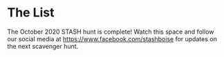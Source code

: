 # The List

The October 2020 STASH hunt is complete! Watch this space and follow our social media at https://www.facebook.com/stashboise for updates on the next scavenger hunt.

<!--The list of scavenger hunt items will be posted here during the STASH Opening Ceremonies Zoom call, which will take place at 7 p.m. Friday, Oct. 23, 2020. -->

<!--It is not required for your team to do all of the items on this list. Don’t be silly! That would be impossible! _Or would it._ Seriously, it’s okay if the weekend hits, and you suddenly aren’t feeling as gung ho as when you signed up. It’s a freaking pandemic. We should all get extra credit just for getting out of bed. So do as many as you like, or as many as you are excited about.

Some items on this list are up to interpretation. Don’t freak out. 

Do not do anything illegal or unsafe when fulfilling these challenges. 

All submissions must be emailed to stashboise@gmail.com and contain the team name and challenge number in the subject line. All video challenges should be edited to under a minute unless otherwise specified, and should be posted to YouTube and the link sent in the body of the email. Photos should be submitted as jpegs. Drawing submissions can be created with digital art programs and saved directly as a jpeg and submitted, or you can take a photo or scan of a physical drawing (send as a jpeg). Text submissions should be submitted in the body of the email. 

Point values indicate the minimum points that may be awarded, but extra credit is arbitrary and awarded at the judges’ pleasure.

1. SCREENSHOT AND LINK: Create Facebook/Buzzfeed quiz for “Which character are you?” for your favorite play. Use the hashtag #STASHBoise when you post it to social media. 12 points.
2. VIDEO: Record a time lapse video of creating a stage friendly, non-alcoholic version of Jameson Irish whisky in a clear container. 15 points.
3. PHOTO: Create a shoebox diorama of a futuristic set for one iconic scene in a production of Frankenstein or Wizard of Oz. 64 points.
4. VIDEO: Record a Zoom call with someone you know who lives in an assisted living facility. Ask them to tell you about the first time a national news story directly affected their lives. (Edit to 5 minutes or less). 68 points.
5. DRAWING/PHOTOSHOP: Local community theaters have done productions of Dracula, Jekyll and Hyde, and even musical versions of Evil Dead and Young Frankenstein. We’re running out of monsters. Design a poster for a play about a new monster, whether it’s an urban legend or something you made up. 47 points.
6. PHOTO or VIDEO: Create hair for your favorite Halloween icon without using a wig. You can use your own hair or someone else’s (as long as it’s attached to a head) or be creative in your use of materials. 31 points.
7. VIDEO: Be a foley artist! Find a silent film clip and add sound effects using items you have in your home. This challenge cannot be done with already available sound effects recordings. 13 points.
8. PHOTO: Create lighting effects for a scene starring your action figures or plush animals, using only flashlights and car headlights. 18 points.
9. PHOTO: You’ve been cast as an angry villager in Frankenstein. Make a fake flaming torch to chase the monster. 47 points.
10. PHOTO/SCEENSHOT: Design a program or poster for a show about Covid-19 using things cut out from magazines or newspapers (this can be done digitally as well using media websites). 27 points.
11. SCREENSHOT: Dream cast a show using celebrities (not local actors). Post your cast with the name of the show and the actors for each role on social media with the hashtag #STASHBoise and tag your dream actors. Try to get your dream cast to send you a message, Tweet, FB message. 11 points; 52 points extra credit if you succeed in getting a bona fide celebrity to interact with your post.
12. DRAWING OR PHOTO: Design your dream theater. Add features that will make it safe to perform in during the zombie apocalypse. 49 points.
13. VIDEO: Film a commercial for a show that you’ve seen or been involved with (1 minute max). 28 points.
14. WRITTEN: It’s become very trendy to update a Shakespearean show to modern times. Reverse a modern show into the Shakespearean time frame. Find a scene or monologue that is available online and rewrite it into Shakespearean English. 57 points.
15. PHOTO OR VIDEO: Serve concessions made up of only condiments to your family or pets -- safely! Please refer to this list of foods that are [toxic for pets](https://www.aspca.org/pet-care/animal-poison-control/people-foods-avoid-feeding-your-pets). 23 points.
16. SCREENSHOT: Write alternative titles for 5 shows. Post the list to social media and see if your friends can guess what plays they are. 14 points.
17. PHOTO: Take a show on the road. Design a set for Rocky Horror Show, Dracula, or Little Shop of Horrors in your car and submit a photo. 65 points; extra credit available for embedding the set into the car.
18. PHOTO: Real food is unsafe to use during the pandemic. Create a realistic food prop using items found around your house that are not actually food. 46 points.
19. VIDEO: Submit a video of a 20 second quick-change from a costume fit for attending a wedding to a costume fit for a Halloween party. A BASE LAYER OF CLOTHING MUST REMAIN ON DURING THE CHANGE (swimsuit, slip, tights, tank top, etc). 49 points.
20. VIDEO-Time Lapse: Stagehands can change out an entire set in less than a minute, in the dark. Easy-peasy, right? Rearrange the furniture in a room and put it back again. You must move at least 3 separate pieces of furniture, with no more than 2 people helping you. Maximum length of time-lapse video is 15 seconds. 38 points.
21. VIDEO: Make a plan to vote. Set it to music and perform it. 47 points.
22. WRITTEN OR VIDEO: Director speech letting the audience know an understudy is performing tonight and explaining the elaborate story about why that’s the case. In poem form. 50 words or less. Written or spoken (if video, no more than 15 seconds). 25 points.
23. VIDEO: Create a stop motion or animated video (under 30 seconds) of a common actor’s nightmare. 77 points. 
24. PHOTO OR VIDEO: Lead actor dropped out and you have to replace them with your pet or your infant family member. Photo or 5-second video of your new cast member’s reaction to your offer. 16 points.
25. WRITTEN: Poetic Justice - Write a poem (20 words) describing a sufficient punishment for moving another actor’s prop or costume piece without their permission. The poetic punishment you describe must somehow incorporate the prop or piece itself, and the punishment shall not include anything that would be illegal, dangerous, or physically painful. 23 points.
26. PHOTO: You’re collecting props for a play and the script calls for a food dish that the actors will consume onstage. Prepare an edible food prop that visually resembles the required dish but is composed entirely of ingredients that aren’t part of the required dish. Take a photo of the required dish next to your creation. Bonus points awarded if you include a photo of yourself eating the creation. 43 points.
27. VIDEO-Time Lapse/Stop motion: Invent an emergency prop delivery method for an impossibly lightweight item over a minimum of 10-feet. Must show the prop leaving your hand, traveling through the air, and getting caught by the actor. Leaf, flower, feather, etc. 10 seconds. 58 points.
28. PHOTO: Apply a facemask made of makeup to your face (or the face of your team/family member). 26 points.
29. VIDEO: Dance Challenge: Select one of the following dances on YouTube: [Spooky Scary Skeleton Dance](https://youtu.be/jw6mWdpxYSA) or [The Jungle Book “I Wanna Be Like You” Dance](https://youtu.be/qXEqnJjI2ss). Watch the video, learn the dance, and submit a video of yourself (or your teammate or family member) performing the dance or a portion of it (60 seconds max, and the skeleton dance only needs to be performed once). 45 points.
30. VIDEO: You know how some kids can backwards sing their ABCs? Backwards sing a 15-second section of your favorite showtune! 15 points.
31. UP FOR INTERPRETATION: Fortune Cookie Bio. 22 points.
32. VIDEO: Act out an iconic death scene from an opera. Submit a 15 second video. 23 points.
33. PHOTO: Living Portrait. Find a still photo from a film adaptation of a play and recreate the photo as accurately as possible, using items available to you at home. 34 points.
34. UP FOR INTERPRETATION: Craft a Ghost Light. 46 points.
35. PHOTO: Make a portrait of Shakespeare out of Gaff or spike tape. 39 points.
36. UP FOR INTERPRETATION: Christmas Carole Baskin. 29 points.
37. PHOTO, DRAWING, OR WRITTEN: Theatre ghosts are passe, every theater has one. Create a cryptid based on local theater legends. 51 points.
38. PHOTO: Unusual costume repair without thread, pins, tape, glue, staples, or traditional tools. Must demonstrate that it holds through one scene. 32 points.
39. UP FOR INTERPRETATION: Cordless line drill. 43 points.
40. VIDEO: You are stage managing a production of Hamlet and your lead actor has forgotten the “To Be or Not To Be” monologue. Use charades to silently get them back on track. 45 points.
41. VIDEO: Non-partisan 30 second promo to Get Out the Vote/Register to Vote. Post it to social media with the hashtag #STASHBoise. 33 points.
42. PHOTO: Find the oldest theater program in your theater collection. 14 points.
43. VIDEO: W.C. Fields always said, “Never work with animals or children.” Make a short video that shows why a potted plant is also a terrible co-star. 25 points.
44. PHOTO: Donate to a theater. Take a screenshot of your donation page. 63 points.
45. WRITTEN: Write a program bio in either haiku form, sonnet, or family-friendly limerick. 38 points.
46. PHOTO: Your lead actor was waylaid, and you have to take their place onstage. In a photo, show us how you would hide their lines so they are visible to you and not visible to the audience. 28 points; extra credit available for creative placement, or for fitting an entire Shakespearean monologue visibly in the scene.
47. PHOTO: Construct the set of a famous play from the contents of your junk drawer. 68 points.
48. PHOTO: The pandemic is everywhere. Outfit your paper bag or sock puppets with masks. 21 points.
49. VIDEO: You have won an award. Deliver a moving, 45-second acceptance speech where you thank the essential workers in your life (by name where possible, but don’t forget the delivery person who brought you tacos). 19 points.
50. VIDEO: Create a 30-second PSA in support of wearing masks. Post it to social media with the hashtag #STASHBoise. 29 points.
51. PHOTO: Take a modern object and make it look like something an archeologist could dig up in 500 years. 43 points.
52. PHOTO: In a black box theater with minimal furnishings, you might use lighting to evoke a setting. That could mean using gels (colored films placed in front of a light) and gobos (stencils used to create a silhouette of leaves or a window pane or the like). Using household materials and an ordinary lamp to create homespun “gels” and “gobos,” create two scenes: a vibrant forest, and a prison cell. 52 points.
53. PHOTO OR VIDEO: Invent a way to safely hand out programs at least 6 feet away from the patrons. 27 points.
54. DRAWING OR PHOTO: Figure out the seating chart for a performance using the picture and specifications [here](https://stashboise.com/logic-puzzle). 23 points.   
55. PHOTO: Create a costume for an identifiable inspirational public figure using only items found in your home. No blackface or culturally appropriative clothing, obviously. 38 points.
56. VIDEO: Improv is more difficult alone. Figure out a way to play Zip, Zap, Zop alone. Submit a 15 second video of you playing it. 22 points.
57. WRITTEN: Write a short synopsis of an existing play (like would be found on the back of the script) but make it sound like a murder mystery. Unless it is a murder mystery. In that case, make it sound like a British farce. 25 points.
58. PHOTO: Design a costume for a Halloween stage adaptation of Mommy Dearest called “Mummy Dearest”. 39 points; bonus points if your costume involves a wire hanger.
59. WRITTEN OR SCREENSHOT: Design a pre-show playlist for a stage adaptation of “The Ring” or “Woman in Black” where the audience is cursed after watching it. Using the songs you select, subtly let the audience know that they’re doomed. Six to nine songs. 37 points.
60. DRAWING: Draw a comic panel or comic strip (freehand or using computer graphics) depicting one of your favorite experiences at the theater. 46 points.
61. TEAM COLLABORATION PHOTO: TV Dinner Theater. Using Zoom or similar video conferencing method, collaborate with your team to perform a scene for a distant audience while they dine. Go all out with handcrafted props and costumes. Submit a photo of the screen that shows the actors and audience. (Make sure to tell your audience that they will be photographed.) 59 points.
62. PHOTO/SCREENSHOT: Even though we can’t attend live theater in person right now, we can still go there in spirit. Using the “Check In” button on Facebook or the “Location” button on Twitter, share a post about your local theater. Express how much you love and miss them. Use the hashtag #STASHBoise and submit a photo or screenshot of your social media post. 12 points.
63. PHOTO: Using sidewalk chalk on your front walk or driveway, display an uplifting message in support of theaters. The larger and more colorful the message, the better! Share on social media with hashtag #STASHBoise. 26 points.
64. DRAWING: The pandemic has introduced us to a whole new category of superheroes: doctors, nurses, postal workers, delivery drivers and other essential workers. But most of them wear uniforms that don’t involve capes or tights at all. Draw an essential worker in traditional superhero gear. 44 points.
65. PHOTO: Build a miniature theatrical set for a Halloween scene made from construction toys (Legos, K’nex, Lincoln Logs, etc.) 35 points.
66. WRITTEN: Word Scramble. The box office computer went berserk and scrambled the names of people who bought season tickets. All of their names also happen to be the names of stars of both stage and screen. [Unscramble the names](https://stashboise.com/word-scramble) so that the tickets can be assigned to the right people. 17 points.
67. SELFIE PHOTO. Jekyll and Hyde. Poor Doctor Jekyll never knows when he/she will transform into Hyde. What would Doctor Jekyll look like in mid-transformation while bicycling or driving? After you apply your makeup effects, submit a selfie from your bike or car, but do so safely while parked! 45 points.
68. PHOTO or SHORT VIDEO (maximum 30 seconds). With no patrons, actors, or techies around, the theater ghosts are lonely. They have resorted to visiting us in our homes. Show us your household in the process of being haunted. 26 points.
69. PHOTO: Design a logo for your team and carve it into (or paint it onto) a pumpkin. 47 points.
70. PHOTO or VIDEO/TEXT: Create a recipe for realistic stage blood using only items you already have at home. Your recipe must include at least 4 ingredients. Submit the recipe and a photo or video of your creation. 34 points.
71. VIDEO or TEXT: Rewrite a recognizable song from a musical to be about Covid-19. Submission may be either a video performance of the song or the lyrics written out (along with the name of the song you modified). 42 points.
72. VIDEO (max 20 seconds): Film a scene where you bring a houseplant or stuffed animal to life like Frankenstein’s monster. 39 points.
73. DRAWING: No whistling onstage, leaving on the ghost light, not saying “Macbeth” … draw a picture of yourself engaging in your favorite theater superstition. 33 points.
74. PHOTO: Use kitchen ingredients (flour, matcha powder, tomato paste, etc.) as makeup to transform yourself into a classic movie monster. 41 points.
75. WRITTEN: We’ve lost some legends this year: John Lewis, Ruth Bader Ginsburg, C. T. Vivian, Chadwick Boseman, Diana Rigg. If you were to write a musical memorializing the life of someone famous, what would the song titles be? Include the name of the person and at least 5 song titles. 35 points.
76. DRAWING: Some local theaters have a custom that on the day you strike your set, you draw a picture for the next show -- something relevant to the show -- and tell them to break a leg. The show after yours is a musical! Draw a “Break a Leg” cartoon for Hairspray, Oklahoma, or Cats. 27 points.
77. WRITTEN: Titus Andronicus ... Sweeney Todd … what’s up with playwrights’ obsession with cannibalism? Well, let’s lean into it. Invent and send us your favorite recipe for human flesh. Do NOT make it. 24 points.
78. WRITTEN: The show “The Mystery of Edwin Drood” is based on an unfinished Charles Dickens novel. It has multiple endings, and the audience gets to vote on how it ends. Choose a mystery play that only has one ending and write short synopses for 3 Drood-style multiple endings. 83 points.
79. PHOTO COLLAGE: In Macbeth, the Weird Sisters use their cauldron and prophecies to stir up trouble. We’ve had enough trouble this year, so let’s stir up a little cheer instead. Have at least 2 teammates don their best witch apparel and pose as Weird Sisters performing ordinary tasks. Make a photo collage and caption it with an encouraging prophecy. 39 points.
80. VIDEO - STOP MOTION: Dracula is able to transform into a bat, a wolf, mist -- in fact, Dracula can probably transform into anything. Using stop motion video, demonstrate a transformation from human form into a household object. Maximum 20 seconds. 48 points.
81. PHOTO/SCREENSHOT: Have a member of your team be the team’s Stage Manager. At precisely 11:45 AM Sunday, Oct. 25th (which is 15 minutes prior to the ending time of this hunt), the Stage Manager will share a social media post that simply says “15 Minutes” with the hashtag #STASHBoise. Tag your teammates in the post, and feel free to tag any friends that have worked on past shows with you! Submit a photo or screenshot of the social media post. 14 points.
82. PHOTO: Celebrate autumn with a new costume piece. Craft a hat or crown using fall foliage collected from your yard and model it for us. 37 points.
83. PHOTO: Animals feature prominently in many theatrical productions. Paint a rock to look like a theatrical animal character. 26 points.
84. PHOTO: Kudos to the ushers! They are the first to welcome us to the theater and make us feel comfortable. They show us where the restrooms are, and they help us find our seats. You too can assist a stranger who needs a little help. Go to [BeMyEyes.com](https://www.bemyeyes.com/), download the free app, and sign up as a volunteer to provide visual assistance to low-vision people. Submit a photo of the confirmation page. 25 points.
85. PHOTO: Make a melted crayon drip painting of a local theater organization’s logo. 62 points.
86. VIDEO: Sock Puppet Show. Make sock puppets and recreate a scary scene from a thriller. Maximum 45 seconds. 32 points.
87. PHOTO/SCREENSHOT: The arts empower us, open up the world to us, and give us hope for the future. We need the arts, and the arts need us, especially now. You can be an #ArtsHero with just one small action. Go to [Be An Arts Hero](https://beanartshero.com/arts-are-my-superpower) and write letters to Senators voicing support for the arts. The website provides letter writing templates that people of all ages can use. Share a post on social media that encourages people to participate in the #ArtsAreMySuperpower campaign, and add hashtag #STASHBoise to your post. Send us a photo or screenshot of the letter you write, along with a photo/screenshot of your social media post. 47 points.
88. DRAWING: For many of us, our pets have become our coworkers during the pandemic. Draw what it would look like if they were still your coworkers when you go back to your workplace. They should be performing office tasks. 43 points.
89. DRAWING: We’ve been so focused on coronavirus it’s easy to forget the other plagues we’ve experienced in 2020. Murder hornets, anyone? And what about this [poisonous, extremely hairy caterpillar](https://www.cbsnews.com/news/virginia-officials-warn-about-hairy-venomous-caterpillars-socialdistance-away-from-this-caterpillar/) showing up in Virginia that can make you vomit or send you into shock if you touch it? There’s bound to be more out there! Draw an animal-based plague the public hasn’t heard about yet. 38 points.
90. VIDEO: Our ShakesGhost mascot just screams to be animated. Please make the screaming stop and create an animation of him. No more than 15 seconds and he can be doing anything...family friendly. 82 points.
91. DRAWING/VIDEO: The Sorceress of Zoom. 34 points.
-->
